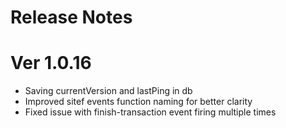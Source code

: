 # Release Notes  

# Ver 1.0.16
- Saving currentVersion and lastPing in db
- Improved sitef events function naming for better clarity
- Fixed issue with finish-transaction event firing multiple times
